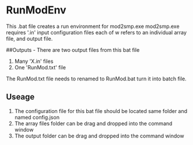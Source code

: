 # RunModEnv

This .bat file creates a run environment for mod2smp.exe
mod2smp.exe requires '.in' input configuration files each of w
refers to an individual array file, and output file.

##Outputs - There are two output files from this bat file
1. Many 'X.in' files 
2. One 'RunMod.txt' file 

The RunMod.txt file needs to renamed to RunMod.bat
turn it into batch file.

## Useage
1. The configuration file for this bat file should be located 
same folder and named config.json
2. The array files folder can be drag and dropped into the command window 
3. The output folder can be drag and dropped into the command window 

